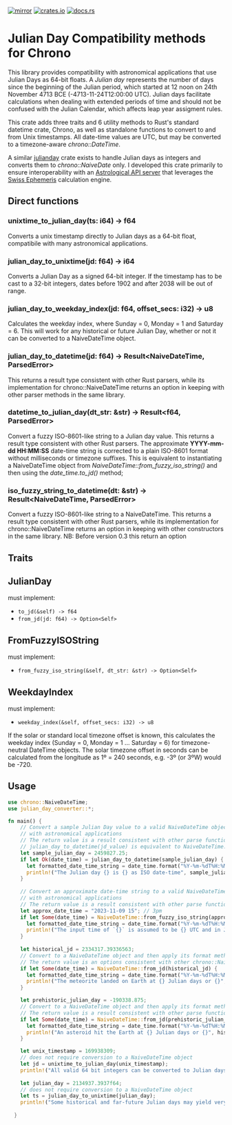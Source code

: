 [![mirror](https://img.shields.io/badge/mirror-github-blue)](https://github.com/neilg63/julian_day_converter)
[![crates.io](https://img.shields.io/crates/v/julian_day_converter.svg)](https://crates.io/crates/julian_day_converter)
[![docs.rs](https://docs.rs/julian_day_converter/badge.svg)](https://docs.rs/julian_day_converter)

# Julian Day Compatibility methods for Chrono

This library provides compatibility with astronomical applications that use Julian Days as 64-bit floats. A *Julian day* represents the number of days since the beginning of the Julian period, which started at 12 noon on 24th November 4713 BCE (-4713-11-24T12:00:00 UTC). Julian days facilitate calculations when dealing with extended periods of time and should not be confused with the Julian Calendar, which affects leap year assigment rules.

This crate adds three traits and 6 utility methods to Rust's standard datetime crate, Chrono, as well as standalone functions to convert to and from Unix timestamps. All date-time values are UTC, but may be converted to a timezone-aware *chrono::DateTime*.

A similar [julianday](https://crates.io/crates/julianday) crate exists to handle Julian days as integers and converts them to *chrono::NaiveDate* only. I developed this crate primarily to ensure interoperability with an [Astrological API server](https://github.com/neilg63/astro-calc-api) that leverages the [Swiss Ephemeris](https://github.com/aloistr/swisseph) calculation engine.

## Direct functions

### unixtime_to_julian_day(ts: i64) -> f64
Converts a unix timestamp directly to Julian days as a 64-bit float, compatibile with many astronomical applications.

### julian_day_to_unixtime(jd: f64) -> i64
Converts a Julian Day as a signed 64-bit integer. If the timestamp has to be cast to a 32-bit integers, dates before 1902 and after 2038 will be out of range.

### julian_day_to_weekday_index(jd: f64, offset_secs: i32) -> u8
Calculates the weekday index, where Sunday = 0, Monday = 1 and Saturday = 6. This will work for any historical or future Julian Day, whether or not it can be converted to a NaiveDateTime object.

### julian_day_to_datetime(jd: f64) -> Result<NaiveDateTime, ParsedError>
This returns a result type consistent with other Rust parsers, while its implementation for chrono::NaiveDateTime returns an option in keeping with other parser methods in the same library.

### datetime_to_julian_day(dt_str: &str) -> Result<f64, ParsedError>
Convert a fuzzy ISO-8601-like string to a Julian day value. This returns a result type consistent with other Rust parsers. The approximate **YYYY-mm-dd HH:MM:SS** date-time string is corrected to a plain ISO-8601 format without milliseconds or timezone suffixes. This is equivalent to instantiating a NaiveDateTime object from *NaiveDateTime::from_fuzzy_iso_string()* and then using the *date_time.to_jd()* method;

### iso_fuzzy_string_to_datetime(dt: &str) -> Result<NaiveDateTime, ParsedError>
Convert a fuzzy ISO-8601-like string to a NaiveDateTime. This returns a result type consistent with other Rust parsers, while its implementation for chrono::NaiveDateTime returns an option in keeping with other constructors in the same library. NB: Before version 0.3 this return an option

## Traits

## JulianDay
must implement:
- ```to_jd(&self) -> f64```
- ```from_jd(jd: f64) -> Option<Self>```

## FromFuzzyISOString
must implement:
- ```from_fuzzy_iso_string(&self, dt_str: &str) -> Option<Self>```

## WeekdayIndex
must implement:
- ```weekday_index(&self, offset_secs: i32) -> u8```

If the solar or standard local timezone offset is known, this calculates the weekday index (Sunday = 0, Monday = 1 ... Saturday = 6) for timezone-neutral DateTime objects. The solar timezone offset in seconds can be calculated from the longitude as 1º = 240 seconds, e.g. -3º (or 3ºW) would be -720.

## Usage

```rust
use chrono::NaiveDateTime;
use julian_day_converter::*;

fn main() {
    // Convert a sample Julian Day value to a valid NaiveDateTime object and then use to_jd() for interoperability
    // with astronomical applications
    // The return value is a result consistent with other parse functions
    // julian_day_to_datetime(jd_value) is equivalent to NaiveDateTime::from_jd(jd_value)
    let sample_julian_day = 2459827.25;
    if let Ok(date_time) = julian_day_to_datetime(sample_julian_day) {
      let formatted_date_time_string = date_time.format("%Y-%m-%dT%H:%M:%S").to_string();
      println!("The Julian day {} is {} as ISO date-time", sample_julian_day, formatted_date_time_string);
    }
    
    // Convert an approximate date-time string to a valid NaiveDateTime object and then use to_jd() for interoperability
    // with astronomical applications
    // The return value is a result consistent with other parse functions
    let approx_date_time = "2023-11-09 15"; // 3pm 
    if let Some(date_time) = NaiveDateTime::from_fuzzy_iso_string(approx_date_time) {
      let formatted_date_time_string = date_time.format("%Y-%m-%dT%H:%M:%S").to_string();
      println!("The input time of `{}` is assumed to be {} UTC and in Julian Days is {}", approx_date_time, formatted_date_time_string, date_time.to_jd());
    }
  
    let historical_jd = 2334317.39336563;
    // Convert to a NaiveDateTime object and then apply its format method
    // The return value is an options consistent with other chrono::NaiveDateTime constructors
    if let Some(date_time) = NaiveDateTime::from_jd(historical_jd) {
      let formatted_date_time_string = date_time.format("%Y-%m-%dT%H:%M:%S").to_string();
      println!("The meteorite landed on Earth at {} Julian days or {}", historical_jd, formatted_date_time_string);
    }

    let prehistoric_julian_day = -190338.875;
    // Convert to a NaiveDateTime object and then apply its format method
    // The return value is a result consistent with other parse functions
    if let Some(date_time) = NaiveDateTime::from_jd(prehistoric_julian_day) {
      let formatted_date_time_string = date_time.format("%Y-%m-%dT%H:%M:%S").to_string();
      println!("An asteroid hit the Earth at {} Julian days or {}", historical_jd, formatted_date_time_string);
    }

    let unix_timestamp = 169938309;
    // does not require conversion to a NaiveDateTime object
    let jd = unixtime_to_julian_day(unix_timestamp);
    println!("All valid 64 bit integers can be converted to Julian days, e.g. {} is {} Julian days", unix_timestamp, jd);
    
    let julian_day = 2134937.3937f64;
    // does not require conversion to a NaiveDateTime object
    let ts = julian_day_to_unixtime(julian_day);
    println!("Some historical and far-future Julian days may yield very big timestamp values e.g. {} is {} as a unix timestamp", julian_day, ts);
  
  }

```